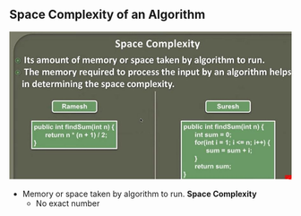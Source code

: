 ## Space Complexity of an Algorithm 

<img src="spaceComplexity.JPG" alt="Space Complexity" width="600"/>

- Memory or space taken by algorithm to run. **Space Complexity**
    - No exact number